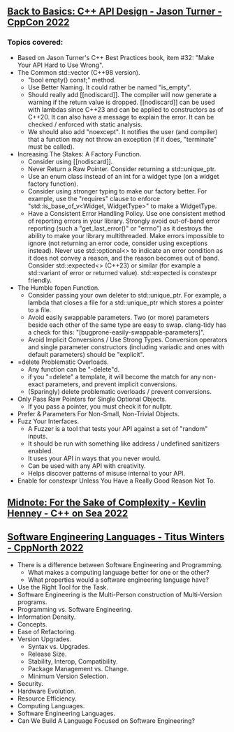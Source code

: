 ## [Back to Basics: C++ API Design - Jason Turner - CppCon 2022](https://www.youtube.com/watch?v=zL-vn_pGGgY&list=LL6MKUgGZ9Q8c2Ff7GnoRoqA)
### Topics covered:
* Based on Jason Turner's C++ Best Practices book, item #32: "Make Your API Hard to Use Wrong".
* The Common std::vector (C++98 version).
  * "bool empty() const;" method.
  * Use Better Naming. It could rather be named "is_empty".
  * Should really add [[nodiscard]]. The compiler will now generate a warning if the return value is dropped. [[nodiscard]] can be used with lambdas since C++23 and can be applied to constructors as of C++20. It can also have a message to explain the error. It can be checked / enforced with static analysis.
  * We should also add "noexcept". It notifies the user (and compiler) that a function may not throw an exception (if it does, "terminate" must be called).
* Increasing The Stakes: A Factory Function.
  * Consider using [[nodiscard]].
  * Never Return a Raw Pointer. Consider returning a std::unique_ptr.
  * Use an enum class instead of an int for a widget type (on a widget factory function).
  * Consider using stronger typing to make our factory better. For example, use the "requires" clause to enforce "std::is_base_of_v<Widget, WidgetType>" to make a WidgetType.
  * Have a Consistent Error Handling Policy. Use one consistent method of reporting errors in your library. Strongly avoid out-of-band error reporting (such a "get_last_error()" or "errno") as it destroys the ability to make your library multithreaded. Make errors impossible to ignore (not returning an error code, consider using exceptions instead). Never use std::optional<> to indicate an error condition as it does not convey a reason, and the reason becomes out of band. Consider std::expected<> (C++23) or similar (for example a std::variant of error or returned value). std::expected is constexpr friendly.
* The Humble fopen Function.
  * Consider passing your own deleter to std::unique_ptr. For example, a lambda that closes a file for a std::unique_ptr which stores a pointer to a file.
  * Avoid easily swappable parameters. Two (or more) parameters beside each other of the same type are easy to swap. clang-tidy has a check for this: "[bugprone-easily-swappable-parameters]".
  * Avoid Implicit Conversions / Use Strong Types. Conversion operators and single parameter constructors (including variadic and ones with default parameters) should be "explicit".
* =delete Problematic Overloads.
  * Any function can be "-delete"d.
  * if you "=delete" a template, it will become the match for any non-exact parameters, and prevent implicit conversions.
  * (Sparingly) delete problematic overloads / prevent conversions.
* Only Pass Raw Pointers for Single Optional Objects.
  * If you pass a pointer, you must check it for nullptr.
* Prefer & Parameters For Non-Small, Non-Trivial Objects.
* Fuzz Your Interfaces.
  * A Fuzzer is a tool that tests your API against a set of "random" inputs.
  * It should be run with something like address / undefined sanitizers enabled.
  * It uses your API in ways that you never would.
  * Can be used with any API with creativity.
  * Helps discover patterns of misuse internal to your API.
* Enable for constexpr Unless You Have a Really Good Reason Not To.

## [Midnote: For the Sake of Complexity - Kevlin Henney - C++ on Sea 2022](https://www.youtube.com/watch?v=s2zELGvNlbA&list=LL6MKUgGZ9Q8c2Ff7GnoRoqA)

## [Software Engineering Languages - Titus Winters - CppNorth 2022](https://www.youtube.com/watch?v=yA_wUiNuhSc&list=LL6MKUgGZ9Q8c2Ff7GnoRoqA)
* There is a difference between Software Engineering and Programming.
   * What makes a computing language better for one or the other?
   * What properties would a software engineering language have?
* Use the Right Tool for the Task.
* Software Engineering is the Multi-Person construction of Multi-Version programs.
* Programming vs. Software Engineering.
* Information Density.
* Concepts.
* Ease of Refactoring.
* Version Upgrades.
  * Syntax vs. Upgrades.
  * Release Size.
  * Stability, Interop, Compatibility.
  * Package Management vs. Change.
  * Minimum Version Selection.
* Security.
* Hardware Evolution.
* Resource Efficiency.
* Computing Languages.
* Software Engineering Languages.
* Can We Build A Language Focused on Software Engineering?






